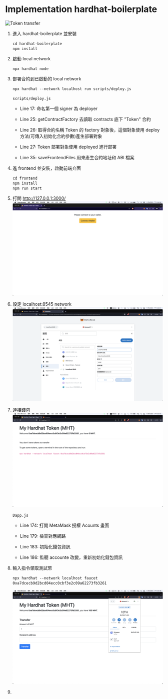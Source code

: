 # Implementation hardhat-boilerplate

![Token transfer](./token-transfer.png)

1.  進入 hardhat-boilerplate 並安裝

    ```
    cd hardhat-boilerplate
    npm install
    ```

2.  啟動 local network

    ```
    npx hardhat node
    ```

3.  部署合約到已啟動的 local network

    ```
    npx hardhat --network localhost run scripts/deploy.js
    ```

    `scripts/deploy.js`

    - Line 17: 命名第一個 signer 為 deployer

    - Line 25: getContractFactory 去讀取 contracts 底下 "Token" 合約

    - Line 26: 取得合約名稱 Token 的 factory 對象後，這個對象使用 deploy 方法(可傳入初始化合約參數)產生部署對象

    - Line 27: Token 部署對象使用 deployed 進行部署

    - Line 35: saveFrontendFiles 用來產生合約地址和 ABI 檔案

4.  進 frontend 並安裝，啟動前端介面

    ```
    cd frontend
    npm install
    npm run start
    ```

5.  打開 http://127.0.0.1:3000/
    ![frontend-connect-wallet](./images/frontend-connect-wallet.png)

6.  設定 localhost:8545 network
    ![](./images/local-network-setting.png)

7.  連接錢包
    ![](./images/connect-wallet.png)

    `Dapp.js`

    - Line 174: 打開 MetaMask 授權 Acounts 畫面

    - Line 179: 檢查對應網路

    - Line 183: 初始化錢包資訊

    - Line 186: 監聽 accounte 改變，重新初始化錢包資訊

8.  輸入指令領取測試幣

    ```
    npx hardhat --network localhost faucet 0xa7dcecb9d2bcd04ecc0cbf3e2c09a62273fb3261
    ```

    ![](./images/faucet.png)

9.
